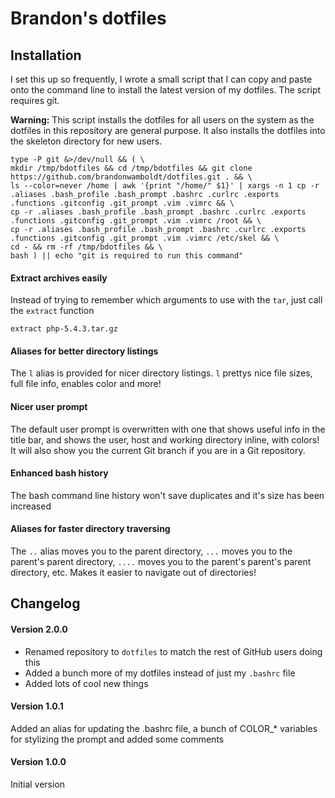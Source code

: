 Brandon's dotfiles
==================

Installation
------------

I set this up so frequently, I wrote a small script that I can copy and paste onto the command line to install the latest version of my dotfiles. The script requires git.

**Warning:** This script installs the dotfiles for all users on the system as the dotfiles in this repository are general purpose. It also installs the dotfiles into the skeleton directory for new users.

```
type -P git &>/dev/null && ( \
mkdir /tmp/bdotfiles && cd /tmp/bdotfiles && git clone https://github.com/brandonwamboldt/dotfiles.git . && \
ls --color=never /home | awk '{print "/home/" $1}' | xargs -n 1 cp -r .aliases .bash_profile .bash_prompt .bashrc .curlrc .exports .functions .gitconfig .git_prompt .vim .vimrc && \
cp -r .aliases .bash_profile .bash_prompt .bashrc .curlrc .exports .functions .gitconfig .git_prompt .vim .vimrc /root && \
cp -r .aliases .bash_profile .bash_prompt .bashrc .curlrc .exports .functions .gitconfig .git_prompt .vim .vimrc /etc/skel && \
cd - && rm -rf /tmp/bdotfiles && \
bash ) || echo "git is required to run this command"
```

#### Extract archives easily

Instead of trying to remember which arguments to use with the `tar`, just call the `extract` function

```
extract php-5.4.3.tar.gz
```

#### Aliases for better directory listings

The `l` alias is provided for nicer directory listings. `l` prettys nice file sizes, full file info, enables color and more!

#### Nicer user prompt

The default user prompt is overwritten with one that shows useful info in the title bar, and shows the user, host and working directory inline, with colors! It will also show you the current Git branch if you are in a Git repository.

#### Enhanced bash history

The bash command line history won't save duplicates and it's size has been increased

#### Aliases for faster directory traversing

The `..` alias moves you to the parent directory, `...` moves you to the parent's parent directory, `....` moves you to the parent's parent's parent directory, etc. Makes it easier to navigate out of directories!

Changelog
---------

#### Version 2.0.0

* Renamed repository to `dotfiles` to match the rest of GitHub users doing this
* Added a bunch more of my dotfiles instead of just my `.bashrc` file
* Added lots of cool new things

#### Version 1.0.1

Added an alias for updating the .bashrc file, a bunch of COLOR_* variables for stylizing the prompt and added some comments

#### Version 1.0.0

Initial version
